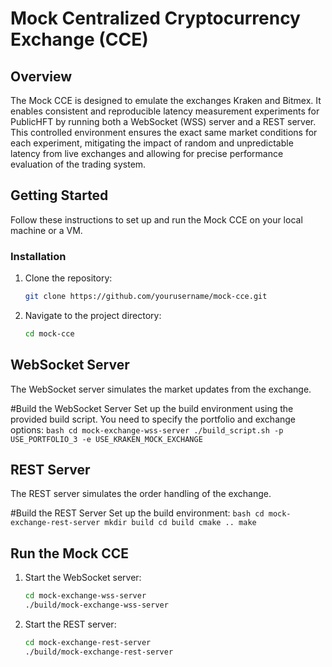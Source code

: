 # Mock Centralized Cryptocurrency Exchange (CCE)

## Overview
The Mock CCE is designed to emulate the exchanges Kraken and Bitmex. It enables consistent and reproducible latency measurement experiments for PublicHFT by running both a WebSocket (WSS) server and a REST server. This controlled environment ensures the exact same market conditions for each experiment, mitigating the impact of random and unpredictable latency from live exchanges and allowing for precise performance evaluation of the trading system.


## Getting Started
Follow these instructions to set up and run the Mock CCE on your local machine or a VM.

### Installation

1. Clone the repository:

    ```bash
    git clone https://github.com/yourusername/mock-cce.git
    ```

2. Navigate to the project directory:

    ```bash
    cd mock-cce
    ```
   
## WebSocket Server
The WebSocket server simulates the market updates from the exchange.

#Build the WebSocket Server
Set up the build environment using the provided build script. You need to specify the portfolio and exchange options:
    ```bash
    cd mock-exchange-wss-server
    ./build_script.sh -p USE_PORTFOLIO_3 -e USE_KRAKEN_MOCK_EXCHANGE
    ```

## REST Server
The REST server simulates the order handling of the exchange.

#Build the REST Server
Set up the build environment:
    ```bash
    cd mock-exchange-rest-server
    mkdir build
    cd build
    cmake ..
    make
    ```
## Run the Mock CCE
1. Start the WebSocket server:

    ```bash
    cd mock-exchange-wss-server
    ./build/mock-exchange-wss-server
    ```

2. Start the REST server:

    ```bash
    cd mock-exchange-rest-server
    ./build/mock-exchange-rest-server
    ```

